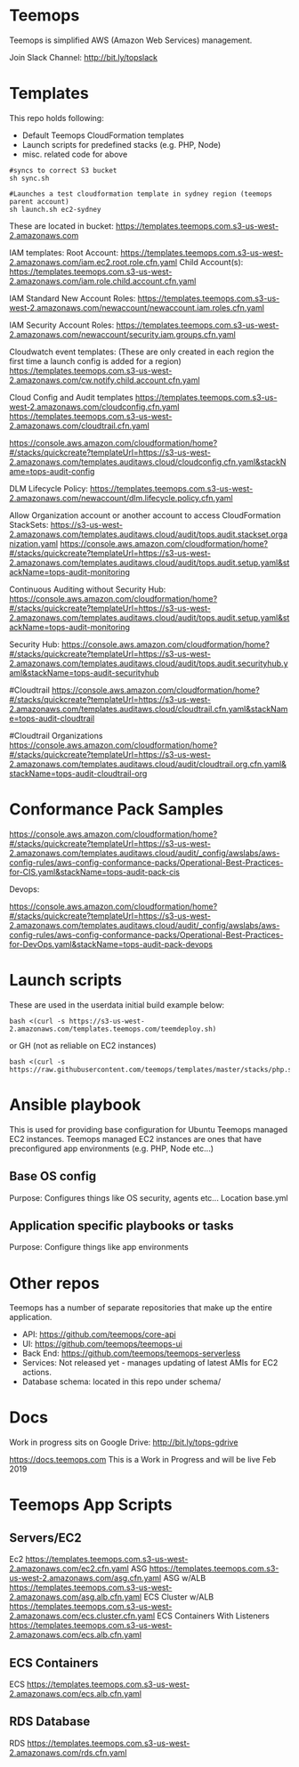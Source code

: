 # Teemops

Teemops is simplified AWS (Amazon Web Services) management.

Join Slack Channel: http://bit.ly/topslack

# Templates

This repo holds following:

- Default Teemops CloudFormation templates
- Launch scripts for predefined stacks (e.g. PHP, Node)
- misc. related code for above

```
#syncs to correct S3 bucket
sh sync.sh
```

```
#Launches a test cloudformation template in sydney region (teemops parent account)
sh launch.sh ec2-sydney
```

These are located in bucket:
https://templates.teemops.com.s3-us-west-2.amazonaws.com

IAM templates:
Root Account: https://templates.teemops.com.s3-us-west-2.amazonaws.com/iam.ec2.root.role.cfn.yaml
Child Account(s): https://templates.teemops.com.s3-us-west-2.amazonaws.com/iam.role.child.account.cfn.yaml

IAM Standard New Account Roles:
https://templates.teemops.com.s3-us-west-2.amazonaws.com/newaccount/newaccount.iam.roles.cfn.yaml

IAM Security Account Roles:
https://templates.teemops.com.s3-us-west-2.amazonaws.com/newaccount/security.iam.groups.cfn.yaml

Cloudwatch event templates: (These are only created in each region the first time a launch config is added for a region)
https://templates.teemops.com.s3-us-west-2.amazonaws.com/cw.notify.child.account.cfn.yaml

Cloud Config and Audit templates
https://templates.teemops.com.s3-us-west-2.amazonaws.com/cloudconfig.cfn.yaml
https://templates.teemops.com.s3-us-west-2.amazonaws.com/cloudtrail.cfn.yaml

https://console.aws.amazon.com/cloudformation/home?#/stacks/quickcreate?templateUrl=https://s3-us-west-2.amazonaws.com/templates.auditaws.cloud/cloudconfig.cfn.yaml&stackName=tops-audit-config

DLM Lifecycle Policy:
https://templates.teemops.com.s3-us-west-2.amazonaws.com/newaccount/dlm.lifecycle.policy.cfn.yaml

Allow Organization account or another account to access CloudFormation StackSets:
https://s3-us-west-2.amazonaws.com/templates.auditaws.cloud/audit/tops.audit.stackset.organization.yaml
https://console.aws.amazon.com/cloudformation/home?#/stacks/quickcreate?templateUrl=https://s3-us-west-2.amazonaws.com/templates.auditaws.cloud/audit/tops.audit.setup.yaml&stackName=tops-audit-monitoring

Continuous Auditing without Security Hub:
https://console.aws.amazon.com/cloudformation/home?#/stacks/quickcreate?templateUrl=https://s3-us-west-2.amazonaws.com/templates.auditaws.cloud/audit/tops.audit.setup.yaml&stackName=tops-audit-monitoring

Security Hub:
https://console.aws.amazon.com/cloudformation/home?#/stacks/quickcreate?templateUrl=https://s3-us-west-2.amazonaws.com/templates.auditaws.cloud/audit/tops.audit.securityhub.yaml&stackName=tops-audit-securityhub

#Cloudtrail
https://console.aws.amazon.com/cloudformation/home?#/stacks/quickcreate?templateUrl=https://s3-us-west-2.amazonaws.com/templates.auditaws.cloud/cloudtrail.cfn.yaml&stackName=tops-audit-cloudtrail

#Cloudtrail Organizations
https://console.aws.amazon.com/cloudformation/home?#/stacks/quickcreate?templateUrl=https://s3-us-west-2.amazonaws.com/templates.auditaws.cloud/audit/cloudtrail.org.cfn.yaml&stackName=tops-audit-cloudtrail-org

# Conformance Pack Samples

https://console.aws.amazon.com/cloudformation/home?#/stacks/quickcreate?templateUrl=https://s3-us-west-2.amazonaws.com/templates.auditaws.cloud/audit/_config/awslabs/aws-config-rules/aws-config-conformance-packs/Operational-Best-Practices-for-CIS.yaml&stackName=tops-audit-pack-cis

Devops:

https://console.aws.amazon.com/cloudformation/home?#/stacks/quickcreate?templateUrl=https://s3-us-west-2.amazonaws.com/templates.auditaws.cloud/audit/_config/awslabs/aws-config-rules/aws-config-conformance-packs/Operational-Best-Practices-for-DevOps.yaml&stackName=tops-audit-pack-devops

# Launch scripts

These are used in the userdata initial build
example below:

```
bash <(curl -s https://s3-us-west-2.amazonaws.com/templates.teemops.com/teemdeploy.sh)
```

or GH (not as reliable on EC2 instances)

```
bash <(curl -s https://raw.githubusercontent.com/teemops/templates/master/stacks/php.sh)
```

# Ansible playbook

This is used for providing base configuration for Ubuntu Teemops managed EC2 instances.
Teemops managed EC2 instances are ones that have preconfigured app environments (e.g. PHP, Node etc...)

## Base OS config

Purpose: Configures things like OS security, agents etc...
Location
base.yml

## Application specific playbooks or tasks

Purpose: Configure things like app environments

# Other repos

Teemops has a number of separate repositories that make up the entire application.

- API: https://github.com/teemops/core-api
- UI: https://github.com/teemops/teemops-ui
- Back End: https://github.com/teemops/teemops-serverless
- Services: Not released yet - manages updating of latest AMIs for EC2 actions.
- Database schema: located in this repo under schema/

# Docs

Work in progress sits on Google Drive: http://bit.ly/tops-gdrive

https://docs.teemops.com This is a Work in Progress and will be live Feb 2019

# Teemops App Scripts

## Servers/EC2

Ec2
https://templates.teemops.com.s3-us-west-2.amazonaws.com/ec2.cfn.yaml
ASG
https://templates.teemops.com.s3-us-west-2.amazonaws.com/asg.cfn.yaml
ASG w/ALB
https://templates.teemops.com.s3-us-west-2.amazonaws.com/asg.alb.cfn.yaml
ECS Cluster w/ALB
https://templates.teemops.com.s3-us-west-2.amazonaws.com/ecs.cluster.cfn.yaml
ECS Containers With Listeners
https://templates.teemops.com.s3-us-west-2.amazonaws.com/ecs.alb.cfn.yaml

## ECS Containers

ECS
https://templates.teemops.com.s3-us-west-2.amazonaws.com/ecs.alb.cfn.yaml

## RDS Database

RDS
https://templates.teemops.com.s3-us-west-2.amazonaws.com/rds.cfn.yaml

